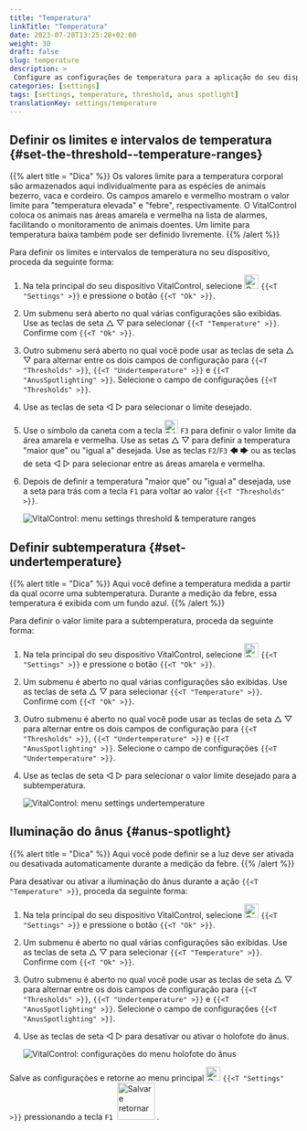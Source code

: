```yaml
---
title: "Temperatura"
linkTitle: "Temperatura"
date: 2023-07-28T13:25:28+02:00
weight: 30
draft: false
slug: temperature
description: >
 Configure as configurações de temperatura para a aplicação do seu dispositivo VitalControl
categories: [settings]
tags: [settings, temperature, threshold, anus spotlight]
translationKey: settings/temperature
---
```

## Definir os limites e intervalos de temperatura {#set-the-threshold--temperature-ranges}
{{% alert title = "Dica" %}}
Os valores limite para a temperatura corporal são armazenados aqui individualmente para as espécies de animais bezerro, vaca e cordeiro. Os campos amarelo e vermelho mostram o valor limite para "temperatura elevada" e "febre", respectivamente. O VitalControl coloca os animais nas áreas amarela e vermelha na lista de alarmes, facilitando o monitoramento de animais doentes. Um limite para temperatura baixa também pode ser definido livremente.
{{% /alert %}}

Para definir os limites e intervalos de temperatura no seu dispositivo, proceda da seguinte forma:

1. Na tela principal do seu dispositivo VitalControl, selecione <img src="/icons/gear.svg" width="25" align="bottom" alt="Configurações" /> `{{<T "Settings" >}}` e pressione o botão `{{<T "Ok" >}}`.

2. Um submenu será aberto no qual várias configurações são exibidas. Use as teclas de seta △ ▽ para selecionar `{{<T "Temperature" >}}`. Confirme com `{{<T "Ok" >}}`.

3. Outro submenu será aberto no qual você pode usar as teclas de seta △ ▽ para alternar entre os dois campos de configuração para `{{<T "Thresholds" >}}`, `{{<T "Undertemperature" >}}` e `{{<T "AnusSpotlighting" >}}`. Selecione o campo de configurações `{{<T "Thresholds" >}}`.

4. Use as teclas de seta ◁ ▷ para selecionar o limite desejado.

5. Use o símbolo da caneta com a tecla <img src="/icons/actions/edit.svg" width="24" align="bottom" alt="Editar" /> `F3` para definir o valor limite da área amarela e vermelha. Use as setas △ ▽ para definir a temperatura "maior que" ou "igual a" desejada. Use as teclas `F2`/`F3` 🡄 🡆 ou as teclas de seta ◁ ▷ para selecionar entre as áreas amarela e vermelha.

6. Depois de definir a temperatura "maior que" ou "igual a" desejada, use a seta para trás com a tecla `F1` para voltar ao valor `{{<T "Thresholds" >}}`.


    ![VitalControl: menu settings threshold & temperature ranges](../images/threshold.png "Threshold & Temperature ranges")


## Definir subtemperatura {#set-undertemperature}
{{% alert title = "Dica" %}}
Aqui você define a temperatura medida a partir da qual ocorre uma subtemperatura. Durante a medição da febre, essa temperatura é exibida com um fundo azul.
{{% /alert %}}

Para definir o valor limite para a subtemperatura, proceda da seguinte forma:

1. Na tela principal do seu dispositivo VitalControl, selecione <img src="/icons/gear.svg" width="25" align="bottom" alt="Configurações" /> `{{<T "Settings" >}}` e pressione o botão `{{<T "Ok" >}}`.

2. Um submenu é aberto no qual várias configurações são exibidas. Use as teclas de seta △ ▽ para selecionar `{{<T "Temperature" >}}`. Confirme com `{{<T "Ok" >}}`.

3. Outro submenu é aberto no qual você pode usar as teclas de seta △ ▽ para alternar entre os dois campos de configuração para `{{<T "Thresholds" >}}`, `{{<T "Undertemperature" >}}` e `{{<T "AnusSpotlighting" >}}`. Selecione o campo de configurações `{{<T "Undertemperature" >}}`.

4. Use as teclas de seta ◁ ▷ para selecionar o valor limite desejado para a subtemperatura.

    ![VitalControl: menu settings undertemperature](../images/undertemperature.png "Undertemperature")

## Iluminação do ânus {#anus-spotlight}
{{% alert title = "Dica" %}}
Aqui você pode definir se a luz deve ser ativada ou desativada automaticamente durante a medição da febre.
{{% /alert %}}

Para desativar ou ativar a iluminação do ânus durante a ação `{{<T "Temperature" >}}`, proceda da seguinte forma:

1. Na tela principal do seu dispositivo VitalControl, selecione <img src="/icons/gear.svg" width="25" align="bottom" alt="Configurações" /> `{{<T "Settings" >}}` e pressione o botão `{{<T "Ok" >}}`.

2. Um submenu é aberto no qual várias configurações são exibidas. Use as teclas de seta △ ▽ para selecionar `{{<T "Temperature" >}}`. Confirme com `{{<T "Ok" >}}`.

3. Outro submenu é aberto no qual você pode usar as teclas de seta △ ▽ para alternar entre os dois campos de configuração para `{{<T "Thresholds" >}}`, `{{<T "Undertemperature" >}}` e `{{<T "AnusSpotlighting" >}}`. Selecione o campo de configurações `{{<T "AnusSpotlighting" >}}`.


4. Use as teclas de seta ◁ ▷ para desativar ou ativar o holofote do ânus.

    ![VitalControl: configurações do menu holofote do ânus](../images/anusspotlight.png "Holofote do ânus")

Salve as configurações e retorne ao menu principal <img src="/icons/gear.svg" width="25" align="bottom" alt="Configurações" /> `{{<T "Settings" >}}` pressionando a tecla `F1` &nbsp;<img src="/icons/footer/save_exit.svg" width="65" align="bottom" alt="Salvar e retornar" />&nbsp;.
